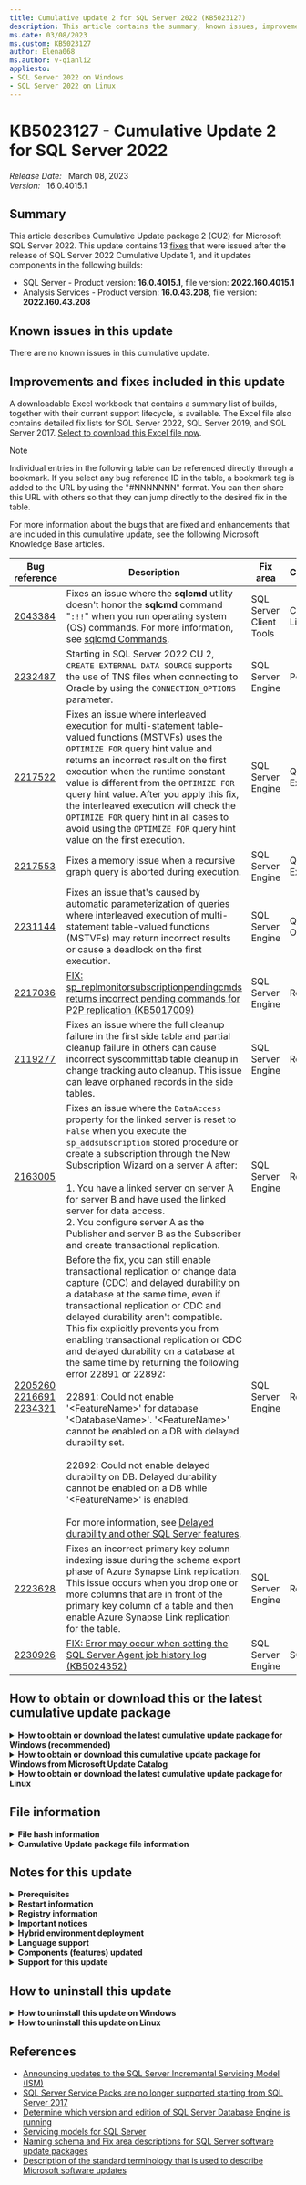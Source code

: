 ```yaml
---
title: Cumulative update 2 for SQL Server 2022 (KB5023127)
description: This article contains the summary, known issues, improvements, fixes and other information for SQL Server 2022 cumulative update 2 (KB5023127).
ms.date: 03/08/2023
ms.custom: KB5023127
author: Elena068
ms.author: v-qianli2
appliesto:
- SQL Server 2022 on Windows
- SQL Server 2022 on Linux
---
```


# KB5023127 - Cumulative Update 2 for SQL Server 2022

_Release Date:_ &nbsp; March 08, 2023  
_Version:_ &nbsp; 16.0.4015.1

## Summary

This article describes Cumulative Update package 2 (CU2) for Microsoft SQL Server 2022. This update contains 13 [fixes](#improvements-and-fixes-included-in-this-update) that were issued after the release of SQL Server 2022 Cumulative Update 1, and it updates components in the following builds:

- SQL Server - Product version: **16.0.4015.1**, file version: **2022.160.4015.1**
- Analysis Services - Product version: **16.0.43.208**, file version: **2022.160.43.208**

## Known issues in this update

There are no known issues in this cumulative update.

## Improvements and fixes included in this update

A downloadable Excel workbook that contains a summary list of builds, together with their current support lifecycle, is available. The Excel file also contains detailed fix lists for SQL Server 2022, SQL Server 2019, and SQL Server 2017. [Select to download this Excel file now](https://aka.ms/sqlserverbuilds).

> [!NOTE]
> Individual entries in the following table can be referenced directly through a bookmark. If you select any bug reference ID in the table, a bookmark tag is added to the URL by using the "#NNNNNNN" format. You can then share this URL with others so that they can jump directly to the desired fix in the table.

For more information about the bugs that are fixed and enhancements that are included in this cumulative update, see the following Microsoft Knowledge Base articles.

| Bug reference | Description | Fix area | Component | Platform |
|---------------|-------------|----------|-----------|----------|
| <a id="2043384">[2043384](#2043384)</a> | Fixes an issue where the **sqlcmd** utility doesn't honor the **sqlcmd** command "`:!!`" when you run operating system (OS) commands. For more information, see [sqlcmd Commands](/sql/tools/sqlcmd/sqlcmd-utility#sqlcmd-commands). | SQL Server Client Tools | Command Line Tools | Windows |
| <a id="2232487">[2232487](#2232487)</a> | Starting in SQL Server 2022 CU 2, `CREATE EXTERNAL DATA SOURCE` supports the use of TNS files when connecting to Oracle by using the `CONNECTION_OPTIONS` parameter. | SQL Server Engine | PolyBase | All |
| <a id="2217522">[2217522](#2217522)</a> | Fixes an issue where interleaved execution for multi-statement table-valued functions (MSTVFs) uses the `OPTIMIZE FOR` query hint value and returns an incorrect result on the first execution when the runtime constant value is different from the `OPTIMIZE FOR` query hint value. After you apply this fix, the interleaved execution will check the `OPTIMIZE FOR` query hint in all cases to avoid using the `OPTIMIZE FOR` query hint value on the first execution. | SQL Server Engine | Query Execution | All |
| <a id="2217553">[2217553](#2217553)</a> | Fixes a memory issue when a recursive graph query is aborted during execution. | SQL Server Engine | Query Execution | All |
| <a id="2231144">[2231144](#2231144)</a> | Fixes an issue that's caused by automatic parameterization of queries where interleaved execution of multi-statement table-valued functions (MSTVFs) may return incorrect results or cause a deadlock on the first execution. | SQL Server Engine | Query Optimizer | All |
| <a id="2217036">[2217036](#2217036)</a> | [FIX: sp_replmonitorsubscriptionpendingcmds returns incorrect pending commands for P2P replication (KB5017009)](https://support.microsoft.com/help/5017009) | SQL Server Engine | Replication | All |
| <a id="2119277">[2119277](#2119277)</a> | Fixes an issue where the full cleanup failure in the first side table and partial cleanup failure in others can cause incorrect syscommittab table cleanup in change tracking auto cleanup. This issue can leave orphaned records in the side tables. | SQL Server Engine | Replication | Windows |
| <a id="2163005">[2163005](#2163005)</a> | Fixes an issue where the `DataAccess` property for the linked server is reset to `False` when you execute the `sp_addsubscription` stored procedure or create a subscription through the New Subscription Wizard on a server A after: </br></br>1. You have a linked server on server A for server B and have used the linked server for data access. </br>2. You configure server A as the Publisher and server B as the Subscriber and create transactional replication. | SQL Server Engine | Replication | All |
| <a id="2205260">[2205260](#2205260)</a> </br><a id="2216691">[2216691](#2216691)</a> </br><a id="2234321">[2234321](#2234321)</a> | Before the fix, you can still enable transactional replication or change data capture (CDC) and delayed durability on a database at the same time, even if transactional replication or CDC and delayed durability aren't compatible. This fix explicitly prevents you from enabling transactional replication or CDC and delayed durability on a database at the same time by returning the following error 22891 or 22892: </br></br>22891: Could not enable '\<FeatureName>' for database '\<DatabaseName>'. '\<FeatureName>' cannot be enabled on a DB with delayed durability set. </br></br>22892: Could not enable delayed durability on DB. Delayed durability cannot be enabled on a DB while '\<FeatureName>' is enabled. </br></br>For more information, see [Delayed durability and other SQL Server features](/sql/relational-databases/logs/control-transaction-durability#bkmk_OtherSQLFeatures). | SQL Server Engine | Replication | All |
| <a id="2223628">[2223628](#2223628)</a> | Fixes an incorrect primary key column indexing issue during the schema export phase of Azure Synapse Link replication. This issue occurs when you drop one or more columns that are in front of the primary key column of a table and then enable Azure Synapse Link replication for the table. | SQL Server Engine | Replication | Windows |
| <a id="2230926">[2230926](#2230926)</a> | [FIX: Error may occur when setting the SQL Server Agent job history log (KB5024352)](error-set-sql-server-agent-job-history-log.md) | SQL Server Engine | SQL Agent | All |

## How to obtain or download this or the latest cumulative update package

<details>
<summary><b>How to obtain or download the latest cumulative update package for Windows (recommended)</b></summary>

The following update is available from the Microsoft Download Center:

:::image type="icon" source="../media/download-icon.png" border="false"::: [Download the latest cumulative update package for SQL Server 2022 now](https://www.microsoft.com/download/details.aspx?familyid=4fa9aa71-05f4-40ef-bc55-606ac00479b1)

> [!NOTE]
>
> - Microsoft Download Center will always present the latest SQL Server 2022 CU release.
> - If the download page does not appear, contact [Microsoft Customer Service and Support](https://support.microsoft.com/contactus/?ws=support) to obtain the cumulative update package.

</details>

<details>
<summary><b>How to obtain or download this cumulative update package for Windows from Microsoft Update Catalog</b></summary>

This cumulative update package is not yet available on [Microsoft Update Catalog](https://www.catalog.update.microsoft.com). This article will be updated after the package is made available on this channel.

</details>

<details>
<summary><b>How to obtain or download the latest cumulative update package for Linux</b></summary>

To update SQL Server 2022 on Linux to the latest CU, you must first have the [Cumulative Update repository configured](/sql/linux/sql-server-linux-setup#repositories). Then, update your SQL Server packages by using the appropriate platform-specific update command.

For installation instructions and direct links to the CU package downloads, see the [SQL Server 2022 Release Notes](/sql/linux/sql-server-linux-release-notes-2022).

</details>

## File information

<details>
<summary><b>File hash information</b></summary>

You can verify the download by computing the hash of the *SQLServer2022-KB5023127-x64.exe* file through the following command:

`certutil -hashfile SQLServer2022-KB5023127-x64.exe SHA256`

|File name|SHA256 hash|
|---------|---------|
|SQLServer2022-KB5023127-x64.exe| 076E99DF447AC3F977F6ABB3D94874F5D75EE8C6EB1AD772FB1C874F5D17CA35 |

</details>

<details>
<summary><b>Cumulative Update package file information</b></summary>

The English version of this package has the file attributes (or later file attributes) that are listed in the following table. The dates and times for these files are listed in Coordinated Universal Time (UTC). When you view the file information, it's converted to local time. To find the difference between UTC and local time, use the **Time Zone** tab in the **Date and Time** item in Control Panel.

SQL Server 2022 Analysis Services

|                      File name                      |   File version  | File size |    Date   |  Time | Platform |
|:---------------------------------------------------:|:---------------:|:---------:|:---------:|:-----:|:--------:|
| Asplatformhost.dll                                  | 2022.160.43.208 | 336808    | 27-Feb-23 | 16:20 | x64      |
| Microsoft.analysisservices.server.core.dll          | 16.0.43.208     | 2903472   | 27-Feb-23 | 16:20 | x86      |
| Microsoft.data.mashup.sqlclient.dll                 | 2.108.3243.0    | 24480     | 27-Feb-23 | 16:20 | x86      |
| Microsoft.data.sqlclient.dll                        | 1.14.21068.1    | 1920960   | 27-Feb-23 | 16:20 | x86      |
| Microsoft.identity.client.dll                       | 4.14.0.0        | 1350048   | 27-Feb-23 | 16:20 | x86      |
| Microsoft.identitymodel.jsonwebtokens.dll           | 5.6.0.61018     | 65952     | 27-Feb-23 | 16:20 | x86      |
| Microsoft.identitymodel.logging.dll                 | 5.6.0.61018     | 26528     | 27-Feb-23 | 16:20 | x86      |
| Microsoft.identitymodel.protocols.dll               | 5.6.0.61018     | 32192     | 27-Feb-23 | 16:20 | x86      |
| Microsoft.identitymodel.protocols.openidconnect.dll | 5.6.0.61018     | 103328    | 27-Feb-23 | 16:20 | x86      |
| Microsoft.identitymodel.tokens.dll                  | 5.6.0.61018     | 162720    | 27-Feb-23 | 16:20 | x86      |
| Msmdctr.dll                                         | 2022.160.43.208 | 38864     | 27-Feb-23 | 16:20 | x64      |
| Msmdlocal.dll                                       | 2022.160.43.208 | 71755216  | 27-Feb-23 | 16:20 | x64      |
| Msmdlocal.dll                                       | 2022.160.43.208 | 53920160  | 27-Feb-23 | 16:20 | x86      |
| Msmdpump.dll                                        | 2022.160.43.208 | 10335152  | 27-Feb-23 | 16:20 | x64      |
| Msmdredir.dll                                       | 2022.160.43.208 | 8132016   | 27-Feb-23 | 16:20 | x86      |
| Msmdsrv.exe                                         | 2022.160.43.208 | 71308720  | 27-Feb-23 | 16:20 | x64      |
| Msmdsrv.rll                                         | 2022.160.43.208 | 954832    | 27-Feb-23 | 16:20 | x64      |
| Msmdsrv.rll                                         | 2022.160.43.208 | 1882576   | 27-Feb-23 | 16:20 | x64      |
| Msmdsrv.rll                                         | 2022.160.43.208 | 1669584   | 27-Feb-23 | 16:20 | x64      |
| Msmdsrv.rll                                         | 2022.160.43.208 | 1878992   | 27-Feb-23 | 16:20 | x64      |
| Msmdsrv.rll                                         | 2022.160.43.208 | 1846224   | 27-Feb-23 | 16:20 | x64      |
| Msmdsrv.rll                                         | 2022.160.43.208 | 1145296   | 27-Feb-23 | 16:20 | x64      |
| Msmdsrv.rll                                         | 2022.160.43.208 | 1138128   | 27-Feb-23 | 16:20 | x64      |
| Msmdsrv.rll                                         | 2022.160.43.208 | 1767376   | 27-Feb-23 | 16:20 | x64      |
| Msmdsrv.rll                                         | 2022.160.43.208 | 1746896   | 27-Feb-23 | 16:20 | x64      |
| Msmdsrv.rll                                         | 2022.160.43.208 | 930768    | 27-Feb-23 | 16:20 | x64      |
| Msmdsrv.rll                                         | 2022.160.43.208 | 1835472   | 27-Feb-23 | 16:20 | x64      |
| Msmdsrvi.rll                                        | 2022.160.43.208 | 953296    | 27-Feb-23 | 16:20 | x64      |
| Msmdsrvi.rll                                        | 2022.160.43.208 | 1880528   | 27-Feb-23 | 16:20 | x64      |
| Msmdsrvi.rll                                        | 2022.160.43.208 | 1666512   | 27-Feb-23 | 16:20 | x64      |
| Msmdsrvi.rll                                        | 2022.160.43.208 | 1874384   | 27-Feb-23 | 16:20 | x64      |
| Msmdsrvi.rll                                        | 2022.160.43.208 | 1842640   | 27-Feb-23 | 16:20 | x64      |
| Msmdsrvi.rll                                        | 2022.160.43.208 | 1143248   | 27-Feb-23 | 16:20 | x64      |
| Msmdsrvi.rll                                        | 2022.160.43.208 | 1136584   | 27-Feb-23 | 16:20 | x64      |
| Msmdsrvi.rll                                        | 2022.160.43.208 | 1763792   | 27-Feb-23 | 16:20 | x64      |
| Msmdsrvi.rll                                        | 2022.160.43.208 | 1743312   | 27-Feb-23 | 16:20 | x64      |
| Msmdsrvi.rll                                        | 2022.160.43.208 | 931280    | 27-Feb-23 | 16:20 | x64      |
| Msmdsrvi.rll                                        | 2022.160.43.208 | 1830864   | 27-Feb-23 | 16:20 | x64      |
| Msmgdsrv.dll                                        | 2022.160.43.208 | 10083760  | 27-Feb-23 | 16:20 | x64      |
| Msmgdsrv.dll                                        | 2022.160.43.208 | 8265648   | 27-Feb-23 | 16:20 | x86      |
| Msolap.dll                                          | 2022.160.43.208 | 10970016  | 27-Feb-23 | 16:20 | x64      |
| Msolap.dll                                          | 2022.160.43.208 | 8744864   | 27-Feb-23 | 16:20 | x86      |
| Msolui.dll                                          | 2022.160.43.208 | 289696    | 27-Feb-23 | 16:20 | x86      |
| Msolui.dll                                          | 2022.160.43.208 | 308144    | 27-Feb-23 | 16:20 | x64      |
| Newtonsoft.json.dll                                 | 13.0.1.25517    | 704448    | 27-Feb-23 | 16:20 | x86      |
| Sni.dll                                             | 1.1.1.0         | 555424    | 27-Feb-23 | 16:20 | x64      |
| Sql_as_keyfile.dll                                  | 2022.160.4015.1 | 137168    | 27-Feb-23 | 16:19 | x64      |
| Sqlceip.exe                                         | 16.0.4015.1     | 300960    | 27-Feb-23 | 16:20 | x86      |
| Sqldumper.exe                                       | 2022.160.4015.1 | 227280    | 27-Feb-23 | 16:20 | x86      |
| Sqldumper.exe                                       | 2022.160.4015.1 | 260000    | 27-Feb-23 | 16:20 | x64      |
| System.identitymodel.tokens.jwt.dll                 | 5.6.0.61018     | 83872     | 27-Feb-23 | 16:20 | x86      |
| Tmapi.dll                                           | 2022.160.43.208 | 5884336   | 27-Feb-23 | 16:20 | x64      |
| Tmcachemgr.dll                                      | 2022.160.43.208 | 5575120   | 27-Feb-23 | 16:20 | x64      |
| Tmpersistence.dll                                   | 2022.160.43.208 | 1481136   | 27-Feb-23 | 16:20 | x64      |
| Tmtransactions.dll                                  | 2022.160.43.208 | 7197648   | 27-Feb-23 | 16:20 | x64      |
| Xmsrv.dll                                           | 2022.160.43.208 | 26594224  | 27-Feb-23 | 16:20 | x64      |
| Xmsrv.dll                                           | 2022.160.43.208 | 35895712  | 27-Feb-23 | 16:20 | x86      |

SQL Server 2022 Database Services Common Core

|                   File   name              |   File version  | File size |    Date   |  Time | Platform |
|:------------------------------------------:|:---------------:|:---------:|:---------:|:-----:|:--------:|
| Instapi150.dll                             | 2022.160.4015.1 | 104352    | 27-Feb-23 | 16:20 | x64      |
| Instapi150.dll                             | 2022.160.4015.1 | 79776     | 27-Feb-23 | 16:20 | x86      |
| Microsoft.analysisservices.adomdclient.dll | 16.0.43.208     | 2633680   | 27-Feb-23 | 16:19 | x86      |
| Microsoft.analysisservices.adomdclient.dll | 16.0.43.208     | 2633672   | 27-Feb-23 | 16:20 | x86      |
| Microsoft.analysisservices.core.dll        | 16.0.43.208     | 2933152   | 27-Feb-23 | 16:20 | x86      |
| Microsoft.analysisservices.xmla.dll        | 16.0.43.208     | 2323360   | 27-Feb-23 | 16:20 | x86      |
| Microsoft.analysisservices.xmla.dll        | 16.0.43.208     | 2323408   | 27-Feb-23 | 16:20 | x86      |
| Microsoft.sqlserver.rmo.dll                | 16.0.4015.1     | 554960    | 27-Feb-23 | 16:20 | x86      |
| Msasxpress.dll                             | 2022.160.43.208 | 27600     | 27-Feb-23 | 16:20 | x86      |
| Msasxpress.dll                             | 2022.160.43.208 | 32672     | 27-Feb-23 | 16:20 | x64      |
| Sql_common_core_keyfile.dll                | 2022.160.4015.1 | 137168    | 27-Feb-23 | 16:19 | x64      |
| Sqldumper.exe                              | 2022.160.4015.1 | 227280    | 27-Feb-23 | 16:20 | x86      |
| Sqldumper.exe                              | 2022.160.4015.1 | 260000    | 27-Feb-23 | 16:20 | x64      |

SQL Server 2022 Data Quality

|          File   name      | File version | File size |    Date   |  Time | Platform |
|:-------------------------:|:------------:|:---------:|:---------:|:-----:|:--------:|
| Microsoft.ssdqs.core.dll  | 16.0.4015.1  | 599968    | 27-Feb-23 | 16:20 | x86      |
| Microsoft.ssdqs.core.dll  | 16.0.4015.1  | 600016    | 27-Feb-23 | 16:20 | x86      |
| Microsoft.ssdqs.dll       | 16.0.4015.1  | 173984    | 27-Feb-23 | 16:20 | x86      |
| Microsoft.ssdqs.infra.dll | 16.0.4015.1  | 1857440   | 27-Feb-23 | 16:20 | x86      |
| Microsoft.ssdqs.proxy.dll | 16.0.4015.1  | 370632    | 27-Feb-23 | 16:20 | x86      |
| Microsoft.ssdqs.proxy.dll | 16.0.4015.1  | 370640    | 27-Feb-23 | 16:20 | x86      |

SQL Server 2022 Database Services Core Instance

|                    File   name               |   File version  | File size |    Date   |  Time | Platform |
|:--------------------------------------------:|:---------------:|:---------:|:---------:|:-----:|:--------:|
| Aetm-enclave-simulator.dll                   | 2022.160.4015.1 | 4719056   | 27-Feb-23 | 17:52 | x64      |
| Aetm-enclave.dll                             | 2022.160.4015.1 | 4673464   | 27-Feb-23 | 17:52 | x64      |
| Aetm-sgx-enclave-simulator.dll               | 2022.160.4015.1 | 4909136   | 27-Feb-23 | 17:52 | x64      |
| Aetm-sgx-enclave.dll                         | 2022.160.4015.1 | 4874464   | 27-Feb-23 | 17:52 | x64      |
| Hadrres.dll                                  | 2022.160.4015.1 | 227280    | 27-Feb-23 | 17:52 | x64      |
| Hkcompile.dll                                | 2022.160.4015.1 | 1411024   | 27-Feb-23 | 17:52 | x64      |
| Hkengine.dll                                 | 2022.160.4015.1 | 5760928   | 27-Feb-23 | 17:52 | x64      |
| Hkruntime.dll                                | 2022.160.4015.1 | 190416    | 27-Feb-23 | 17:52 | x64      |
| Hktempdb.dll                                 | 2022.160.4015.1 | 71632     | 27-Feb-23 | 17:52 | x64      |
| Microsoft.analysisservices.applocal.xmla.dll | 16.0.43.208     | 2322336   | 27-Feb-23 | 17:52 | x86      |
| Microsoft.sqlserver.xevent.linq.dll          | 2022.160.4015.1 | 333776    | 27-Feb-23 | 17:52 | x64      |
| Microsoft.sqlserver.xevent.targets.dll       | 2022.160.4015.1 | 96160     | 27-Feb-23 | 17:52 | x64      |
| Odsole70.rll                                 | 16.0.4015.1     | 30624     | 27-Feb-23 | 17:52 | x64      |
| Odsole70.rll                                 | 16.0.4015.1     | 38816     | 27-Feb-23 | 17:52 | x64      |
| Odsole70.rll                                 | 16.0.4015.1     | 34768     | 27-Feb-23 | 17:52 | x64      |
| Odsole70.rll                                 | 16.0.4015.1     | 38816     | 27-Feb-23 | 17:52 | x64      |
| Odsole70.rll                                 | 16.0.4015.1     | 38816     | 27-Feb-23 | 17:52 | x64      |
| Odsole70.rll                                 | 16.0.4015.1     | 30624     | 27-Feb-23 | 17:52 | x64      |
| Odsole70.rll                                 | 16.0.4015.1     | 30672     | 27-Feb-23 | 17:52 | x64      |
| Odsole70.rll                                 | 16.0.4015.1     | 34720     | 27-Feb-23 | 17:52 | x64      |
| Odsole70.rll                                 | 16.0.4015.1     | 38816     | 27-Feb-23 | 17:52 | x64      |
| Odsole70.rll                                 | 16.0.4015.1     | 30624     | 27-Feb-23 | 17:52 | x64      |
| Odsole70.rll                                 | 16.0.4015.1     | 38816     | 27-Feb-23 | 17:52 | x64      |
| Qds.dll                                      | 2022.160.4015.1 | 1779616   | 27-Feb-23 | 17:52 | x64      |
| Rsfxft.dll                                   | 2022.160.4015.1 | 55200     | 27-Feb-23 | 17:52 | x64      |
| Secforwarder.dll                             | 2022.160.4015.1 | 83872     | 27-Feb-23 | 17:52 | x64      |
| Sql_engine_core_inst_keyfile.dll             | 2022.160.4015.1 | 137168    | 27-Feb-23 | 17:52 | x64      |
| Sqlaccess.dll                                | 2022.160.4015.1 | 444320    | 27-Feb-23 | 17:52 | x64      |
| Sqlagent.exe                                 | 2022.160.4015.1 | 726992    | 27-Feb-23 | 17:52 | x64      |
| Sqlceip.exe                                  | 16.0.4015.1     | 300960    | 27-Feb-23 | 17:52 | x86      |
| Sqlctr160.dll                                | 2022.160.4015.1 | 128928    | 27-Feb-23 | 17:52 | x86      |
| Sqlctr160.dll                                | 2022.160.4015.1 | 157648    | 27-Feb-23 | 17:52 | x64      |
| Sqldk.dll                                    | 2022.160.4015.1 | 4028368   | 27-Feb-23 | 17:52 | x64      |
| Sqlevn70.rll                                 | 2022.160.4015.1 | 1746848   | 27-Feb-23 | 17:52 | x64      |
| Sqlevn70.rll                                 | 2022.160.4015.1 | 3839904   | 27-Feb-23 | 17:52 | x64      |
| Sqlevn70.rll                                 | 2022.160.4015.1 | 4056992   | 27-Feb-23 | 17:52 | x64      |
| Sqlevn70.rll                                 | 2022.160.4015.1 | 4564896   | 27-Feb-23 | 17:52 | x64      |
| Sqlevn70.rll                                 | 2022.160.4015.1 | 4695968   | 27-Feb-23 | 17:52 | x64      |
| Sqlevn70.rll                                 | 2022.160.4015.1 | 3741600   | 27-Feb-23 | 17:52 | x64      |
| Sqlevn70.rll                                 | 2022.160.4015.1 | 3930016   | 27-Feb-23 | 17:52 | x64      |
| Sqlevn70.rll                                 | 2022.160.4015.1 | 4564896   | 27-Feb-23 | 17:52 | x64      |
| Sqlevn70.rll                                 | 2022.160.4015.1 | 4396960   | 27-Feb-23 | 17:52 | x64      |
| Sqlevn70.rll                                 | 2022.160.4015.1 | 4466592   | 27-Feb-23 | 17:52 | x64      |
| Sqlevn70.rll                                 | 2022.160.4015.1 | 2439072   | 27-Feb-23 | 17:52 | x64      |
| Sqlevn70.rll                                 | 2022.160.4015.1 | 2381728   | 27-Feb-23 | 17:52 | x64      |
| Sqlevn70.rll                                 | 2022.160.4015.1 | 4253600   | 27-Feb-23 | 17:52 | x64      |
| Sqlevn70.rll                                 | 2022.160.4015.1 | 3889056   | 27-Feb-23 | 17:52 | x64      |
| Sqlevn70.rll                                 | 2022.160.4015.1 | 4405152   | 27-Feb-23 | 17:52 | x64      |
| Sqlevn70.rll                                 | 2022.160.4015.1 | 4196256   | 27-Feb-23 | 17:52 | x64      |
| Sqlevn70.rll                                 | 2022.160.4015.1 | 4179872   | 27-Feb-23 | 17:52 | x64      |
| Sqlevn70.rll                                 | 2022.160.4015.1 | 3966880   | 27-Feb-23 | 17:52 | x64      |
| Sqlevn70.rll                                 | 2022.160.4015.1 | 3844000   | 27-Feb-23 | 17:52 | x64      |
| Sqlevn70.rll                                 | 2022.160.4015.1 | 1685408   | 27-Feb-23 | 17:52 | x64      |
| Sqlevn70.rll                                 | 2022.160.4015.1 | 4290464   | 27-Feb-23 | 17:52 | x64      |
| Sqlevn70.rll                                 | 2022.160.4015.1 | 4429728   | 27-Feb-23 | 17:52 | x64      |
| Sqllang.dll                                  | 2022.160.4015.1 | 48568224  | 27-Feb-23 | 17:52 | x64      |
| Sqlmin.dll                                   | 2022.160.4015.1 | 51316640  | 27-Feb-23 | 17:52 | x64      |
| Sqlos.dll                                    | 2022.160.4015.1 | 51152     | 27-Feb-23 | 17:52 | x64      |
| Sqlrepss.dll                                 | 2022.160.4015.1 | 137120    | 27-Feb-23 | 17:52 | x64      |
| Sqlscriptdowngrade.dll                       | 2022.160.4015.1 | 51104     | 27-Feb-23 | 17:52 | x64      |
| Sqlscriptupgrade.dll                         | 2022.160.4015.1 | 5830608   | 27-Feb-23 | 17:52 | x64      |
| Sqlservr.exe                                 | 2022.160.4015.1 | 722848    | 27-Feb-23 | 17:52 | x64      |
| Sqltses.dll                                  | 2022.160.4015.1 | 9390024   | 27-Feb-23 | 17:52 | x64      |
| Sqsrvres.dll                                 | 2022.160.4015.1 | 305104    | 27-Feb-23 | 17:52 | x64      |
| Svl.dll                                      | 2022.160.4015.1 | 247712    | 27-Feb-23 | 17:52 | x64      |
| Xe.dll                                       | 2022.160.4015.1 | 718800    | 27-Feb-23 | 17:52 | x64      |
| Xpstar.dll                                   | 2022.160.4015.1 | 534432    | 27-Feb-23 | 17:52 | x64      |

SQL Server 2022 Database Services Core Shared

|                        File   name                   |   File version  | File size |    Date   |  Time | Platform |
|:----------------------------------------------------:|:---------------:|:---------:|:---------:|:-----:|:--------:|
| Distrib.exe                                          | 2022.160.4015.1 | 268240    | 27-Feb-23 | 16:21 | x64      |
| Logread.exe                                          | 2022.160.4015.1 | 788384    | 27-Feb-23 | 16:21 | x64      |
| Microsoft.analysisservices.applocal.core.dll         | 16.0.43.208     | 2933680   | 27-Feb-23 | 16:21 | x86      |
| Microsoft.data.sqlclient.dll                         | 3.10.22089.1    | 2032120   | 27-Feb-23 | 16:20 | x86      |
| Microsoft.datatransformationservices.scalehelper.dll | 16.0.4015.1     | 30624     | 27-Feb-23 | 16:20 | x86      |
| Microsoft.identity.client.dll                        | 4.36.1.0        | 1503672   | 27-Feb-23 | 16:20 | x86      |
| Microsoft.identitymodel.jsonwebtokens.dll            | 5.5.0.60624     | 66096     | 27-Feb-23 | 16:20 | x86      |
| Microsoft.identitymodel.logging.dll                  | 5.5.0.60624     | 32296     | 27-Feb-23 | 16:20 | x86      |
| Microsoft.identitymodel.protocols.dll                | 5.5.0.60624     | 37416     | 27-Feb-23 | 16:20 | x86      |
| Microsoft.identitymodel.protocols.openidconnect.dll  | 5.5.0.60624     | 109096    | 27-Feb-23 | 16:20 | x86      |
| Microsoft.identitymodel.tokens.dll                   | 5.5.0.60624     | 167672    | 27-Feb-23 | 16:21 | x86      |
| Microsoft.sqlserver.replication.dll                  | 2022.160.4015.1 | 1714128   | 27-Feb-23 | 16:21 | x64      |
| Microsoft.sqlserver.rmo.dll                          | 16.0.4015.1     | 554960    | 27-Feb-23 | 16:21 | x86      |
| Msgprox.dll                                          | 2022.160.4015.1 | 313248    | 27-Feb-23 | 16:21 | x64      |
| Msoledbsql.dll                                       | 2018.186.4.0    | 2734072   | 27-Feb-23 | 16:20 | x64      |
| Msoledbsql.dll                                       | 2018.186.4.0    | 153584    | 27-Feb-23 | 16:20 | x64      |
| Newtonsoft.json.dll                                  | 13.0.1.25517    | 704408    | 27-Feb-23 | 16:21 | x86      |
| Qrdrsvc.exe                                          | 2022.160.4015.1 | 530336    | 27-Feb-23 | 16:21 | x64      |
| Rdistcom.dll                                         | 2022.160.4015.1 | 939984    | 27-Feb-23 | 16:21 | x64      |
| Repldp.dll                                           | 2022.160.4015.1 | 337864    | 27-Feb-23 | 16:21 | x64      |
| Replisapi.dll                                        | 2022.160.4015.1 | 419792    | 27-Feb-23 | 16:21 | x64      |
| Replmerg.exe                                         | 2022.160.4015.1 | 604112    | 27-Feb-23 | 16:21 | x64      |
| Replprov.dll                                         | 2022.160.4015.1 | 890784    | 27-Feb-23 | 16:21 | x64      |
| Replrec.dll                                          | 2022.160.4015.1 | 1058720   | 27-Feb-23 | 16:21 | x64      |
| Replsub.dll                                          | 2022.160.4015.1 | 501712    | 27-Feb-23 | 16:21 | x64      |
| Spresolv.dll                                         | 2022.160.4015.1 | 301008    | 27-Feb-23 | 16:21 | x64      |
| Sql_engine_core_shared_keyfile.dll                   | 2022.160.4015.1 | 137168    | 27-Feb-23 | 16:20 | x64      |
| Sqlcmd.exe                                           | 2022.160.4015.1 | 276432    | 27-Feb-23 | 16:21 | x64      |
| Sqldistx.dll                                         | 2022.160.4015.1 | 268240    | 27-Feb-23 | 16:21 | x64      |
| Sqlmergx.dll                                         | 2022.160.4015.1 | 423888    | 27-Feb-23 | 16:21 | x64      |
| Xe.dll                                               | 2022.160.4015.1 | 718800    | 27-Feb-23 | 16:21 | x64      |

SQL Server 2022 sql_extensibility

|            File   name        |   File version  | File size |    Date   |  Time | Platform |
|:-----------------------------:|:---------------:|:---------:|:---------:|:-----:|:--------:|
| Commonlauncher.dll            | 2022.160.4015.1 | 100304    | 27-Feb-23 | 16:20 | x64      |
| Exthost.exe                   | 2022.160.4015.1 | 247712    | 27-Feb-23 | 16:20 | x64      |
| Launchpad.exe                 | 2022.160.4015.1 | 1361872   | 27-Feb-23 | 16:20 | x64      |
| Sql_extensibility_keyfile.dll | 2022.160.4015.1 | 137168    | 27-Feb-23 | 16:20 | x64      |
| Sqlsatellite.dll              | 2022.160.4015.1 | 1165216   | 27-Feb-23 | 16:20 | x64      |

SQL Server 2022 Full-Text Engine

|          File   name     |   File version  | File size |    Date   |  Time | Platform |
|:------------------------:|:---------------:|:---------:|:---------:|:-----:|:--------:|
| Fd.dll                   | 2022.160.4015.1 | 710608    | 27-Feb-23 | 16:20 | x64      |
| Fdhost.exe               | 2022.160.4015.1 | 153504    | 27-Feb-23 | 16:20 | x64      |
| Fdlauncher.exe           | 2022.160.4015.1 | 100304    | 27-Feb-23 | 16:20 | x64      |
| Sql_fulltext_keyfile.dll | 2022.160.4015.1 | 137168    | 27-Feb-23 | 16:19 | x64      |

SQL Server 2022 Integration Services

|                            File   name                        |   File version  | File size |    Date   |  Time | Platform |
|:-------------------------------------------------------------:|:---------------:|:---------:|:---------:|:-----:|:--------:|
| Attunity.sqlserver.cdccontroltask.dll                         | 7.0.0.133       | 79176     | 27-Feb-23 | 16:23 | x86      |
| Attunity.sqlserver.cdccontroltask.dll                         | 7.0.0.133       | 79176     | 27-Feb-23 | 16:23 | x86      |
| Attunity.sqlserver.cdcsplit.dll                               | 7.0.0.133       | 40312     | 27-Feb-23 | 16:23 | x86      |
| Attunity.sqlserver.cdcsplit.dll                               | 7.0.0.133       | 40312     | 27-Feb-23 | 16:23 | x86      |
| Attunity.sqlserver.cdcsrc.dll                                 | 7.0.0.133       | 80728     | 27-Feb-23 | 16:23 | x86      |
| Attunity.sqlserver.cdcsrc.dll                                 | 7.0.0.133       | 80728     | 27-Feb-23 | 16:23 | x86      |
| Isdbupgradewizard.exe                                         | 16.0.4015.1     | 120776    | 27-Feb-23 | 16:22 | x86      |
| Isdbupgradewizard.exe                                         | 16.0.4015.1     | 120736    | 27-Feb-23 | 16:22 | x86      |
| Microsoft.analysisservices.applocal.core.dll                  | 16.0.43.208     | 2933664   | 27-Feb-23 | 16:22 | x86      |
| Microsoft.analysisservices.applocal.core.dll                  | 16.0.43.208     | 2933680   | 27-Feb-23 | 16:22 | x86      |
| Microsoft.sqlserver.integrationservices.isserverdbupgrade.dll | 16.0.4015.1     | 509856    | 27-Feb-23 | 16:22 | x86      |
| Msdtssrvr.exe                                                 | 16.0.4015.1     | 219040    | 27-Feb-23 | 16:22 | x64      |
| Msmdpp.dll                                                    | 2022.160.43.208 | 10165664  | 27-Feb-23 | 16:22 | x64      |
| Newtonsoft.json.dll                                           | 13.0.1.25517    | 704408    | 27-Feb-23 | 16:22 | x86      |
| Newtonsoft.json.dll                                           | 13.0.1.25517    | 704408    | 27-Feb-23 | 16:22 | x86      |
| Newtonsoft.json.dll                                           | 13.0.1.25517    | 704408    | 27-Feb-23 | 16:23 | x86      |
| Sql_is_keyfile.dll                                            | 2022.160.4015.1 | 137168    | 27-Feb-23 | 16:22 | x64      |
| Sqlceip.exe                                                   | 16.0.4015.1     | 300960    | 27-Feb-23 | 16:22 | x86      |
| Xe.dll                                                        | 2022.160.4015.1 | 718800    | 27-Feb-23 | 16:22 | x64      |
| Xe.dll                                                        | 2022.160.4015.1 | 640976    | 27-Feb-23 | 16:23 | x86      |

SQL Server 2022 sql_polybase_core_inst

|                                File   name                           |   File version  | File size |    Date   |  Time | Platform |
|:--------------------------------------------------------------------:|:---------------:|:---------:|:---------:|:-----:|:--------:|
| Dms.dll                                                              | 16.0.1020.0     | 559576    | 27-Feb-23 | 17:34 | x86      |
| Dmsnative.dll                                                        | 2022.160.1020.0 | 152536    | 27-Feb-23 | 17:34 | x64      |
| Dwengineservice.dll                                                  | 16.0.1020.0     | 44976     | 27-Feb-23 | 17:34 | x86      |
| Instapi150.dll                                                       | 2022.160.4015.1 | 104352    | 27-Feb-23 | 17:34 | x64      |
| Microsoft.sqlserver.datawarehouse.backup.backupmetadata.dll          | 16.0.1020.0     | 67544     | 27-Feb-23 | 17:34 | x86      |
| Microsoft.sqlserver.datawarehouse.catalog.dll                        | 16.0.1020.0     | 293336    | 27-Feb-23 | 17:34 | x86      |
| Microsoft.sqlserver.datawarehouse.common.dll                         | 16.0.1020.0     | 1956824   | 27-Feb-23 | 17:34 | x86      |
| Microsoft.sqlserver.datawarehouse.configuration.dll                  | 16.0.1020.0     | 169400    | 27-Feb-23 | 17:34 | x86      |
| Microsoft.sqlserver.datawarehouse.datamovement.common.dll            | 16.0.1020.0     | 646616    | 27-Feb-23 | 17:34 | x86      |
| Microsoft.sqlserver.datawarehouse.datamovement.manager.dll           | 16.0.1020.0     | 246232    | 27-Feb-23 | 17:34 | x86      |
| Microsoft.sqlserver.datawarehouse.datamovement.messagetypes.dll      | 16.0.1020.0     | 139184    | 27-Feb-23 | 17:34 | x86      |
| Microsoft.sqlserver.datawarehouse.datamovement.messagingprotocol.dll | 16.0.1020.0     | 79792     | 27-Feb-23 | 17:34 | x86      |
| Microsoft.sqlserver.datawarehouse.diagnostics.dll                    | 16.0.1020.0     | 51120     | 27-Feb-23 | 17:34 | x86      |
| Microsoft.sqlserver.datawarehouse.distributor.dll                    | 16.0.1020.0     | 88536     | 27-Feb-23 | 17:34 | x86      |
| Microsoft.sqlserver.datawarehouse.engine.dll                         | 16.0.1020.0     | 1129432   | 27-Feb-23 | 17:34 | x86      |
| Microsoft.sqlserver.datawarehouse.engine.statsstream.dll             | 16.0.1020.0     | 80816     | 27-Feb-23 | 17:34 | x86      |
| Microsoft.sqlserver.datawarehouse.eventing.dll                       | 16.0.1020.0     | 70576     | 27-Feb-23 | 17:34 | x86      |
| Microsoft.sqlserver.datawarehouse.fabric.appliance.dll               | 16.0.1020.0     | 35288     | 27-Feb-23 | 17:34 | x86      |
| Microsoft.sqlserver.datawarehouse.fabric.interface.dll               | 16.0.1020.0     | 30648     | 27-Feb-23 | 17:34 | x86      |
| Microsoft.sqlserver.datawarehouse.fabric.polybase.dll                | 16.0.1020.0     | 46504     | 27-Feb-23 | 17:34 | x86      |
| Microsoft.sqlserver.datawarehouse.fabric.xdbinterface.dll            | 16.0.1020.0     | 21424     | 27-Feb-23 | 17:34 | x86      |
| Microsoft.sqlserver.datawarehouse.failover.dll                       | 16.0.1020.0     | 26584     | 27-Feb-23 | 17:34 | x86      |
| Microsoft.sqlserver.datawarehouse.hadoop.hadoopbridge.dll            | 16.0.1020.0     | 131544    | 27-Feb-23 | 17:34 | x86      |
| Microsoft.sqlserver.datawarehouse.loadercommon.dll                   | 16.0.1020.0     | 86488     | 27-Feb-23 | 17:34 | x86      |
| Microsoft.sqlserver.datawarehouse.loadmanager.dll                    | 16.0.1020.0     | 100784    | 27-Feb-23 | 17:34 | x86      |
| Microsoft.sqlserver.datawarehouse.localization.dll                   | 16.0.1020.0     | 292792    | 27-Feb-23 | 17:34 | x86      |
| Microsoft.sqlserver.datawarehouse.localization.resources.dll         | 16.0.1020.0     | 120280    | 27-Feb-23 | 17:34 | x86      |
| Microsoft.sqlserver.datawarehouse.localization.resources.dll         | 16.0.1020.0     | 138160    | 27-Feb-23 | 17:34 | x86      |
| Microsoft.sqlserver.datawarehouse.localization.resources.dll         | 16.0.1020.0     | 141240    | 27-Feb-23 | 17:34 | x86      |
| Microsoft.sqlserver.datawarehouse.localization.resources.dll         | 16.0.1020.0     | 137648    | 27-Feb-23 | 17:34 | x86      |
| Microsoft.sqlserver.datawarehouse.localization.resources.dll         | 16.0.1020.0     | 150456    | 27-Feb-23 | 17:34 | x86      |
| Microsoft.sqlserver.datawarehouse.localization.resources.dll         | 16.0.1020.0     | 139696    | 27-Feb-23 | 17:34 | x86      |
| Microsoft.sqlserver.datawarehouse.localization.resources.dll         | 16.0.1020.0     | 134616    | 27-Feb-23 | 17:34 | x86      |
| Microsoft.sqlserver.datawarehouse.localization.resources.dll         | 16.0.1020.0     | 176568    | 27-Feb-23 | 17:34 | x86      |
| Microsoft.sqlserver.datawarehouse.localization.resources.dll         | 16.0.1020.0     | 117168    | 27-Feb-23 | 17:34 | x86      |
| Microsoft.sqlserver.datawarehouse.localization.resources.dll         | 16.0.1020.0     | 136632    | 27-Feb-23 | 17:34 | x86      |
| Microsoft.sqlserver.datawarehouse.nodes.dll                          | 16.0.1020.0     | 72664     | 27-Feb-23 | 17:34 | x86      |
| Microsoft.sqlserver.datawarehouse.nulltransaction.dll                | 16.0.1020.0     | 21944     | 27-Feb-23 | 17:34 | x86      |
| Microsoft.sqlserver.datawarehouse.parallelizer.dll                   | 16.0.1020.0     | 37296     | 27-Feb-23 | 17:34 | x86      |
| Microsoft.sqlserver.datawarehouse.resourcemanagement.dll             | 16.0.1020.0     | 128952    | 27-Feb-23 | 17:34 | x86      |
| Microsoft.sqlserver.datawarehouse.sql.dll                            | 16.0.1020.0     | 3064752   | 27-Feb-23 | 17:34 | x86      |
| Microsoft.sqlserver.datawarehouse.sql.parser.dll                     | 16.0.1020.0     | 3955672   | 27-Feb-23 | 17:34 | x86      |
| Microsoft.sqlserver.datawarehouse.sql.parser.resources.dll           | 16.0.1020.0     | 118192    | 27-Feb-23 | 17:34 | x86      |
| Microsoft.sqlserver.datawarehouse.sql.parser.resources.dll           | 16.0.1020.0     | 133040    | 27-Feb-23 | 17:34 | x86      |
| Microsoft.sqlserver.datawarehouse.sql.parser.resources.dll           | 16.0.1020.0     | 137648    | 27-Feb-23 | 17:34 | x86      |
| Microsoft.sqlserver.datawarehouse.sql.parser.resources.dll           | 16.0.1020.0     | 133552    | 27-Feb-23 | 17:34 | x86      |
| Microsoft.sqlserver.datawarehouse.sql.parser.resources.dll           | 16.0.1020.0     | 148440    | 27-Feb-23 | 17:34 | x86      |
| Microsoft.sqlserver.datawarehouse.sql.parser.resources.dll           | 16.0.1020.0     | 134064    | 27-Feb-23 | 17:34 | x86      |
| Microsoft.sqlserver.datawarehouse.sql.parser.resources.dll           | 16.0.1020.0     | 130480    | 27-Feb-23 | 17:34 | x86      |
| Microsoft.sqlserver.datawarehouse.sql.parser.resources.dll           | 16.0.1020.0     | 170928    | 27-Feb-23 | 17:34 | x86      |
| Microsoft.sqlserver.datawarehouse.sql.parser.resources.dll           | 16.0.1020.0     | 115120    | 27-Feb-23 | 17:34 | x86      |
| Microsoft.sqlserver.datawarehouse.sql.parser.resources.dll           | 16.0.1020.0     | 132056    | 27-Feb-23 | 17:34 | x86      |
| Microsoft.sqlserver.datawarehouse.sqldistributor.dll                 | 16.0.1020.0     | 67504     | 27-Feb-23 | 17:34 | x86      |
| Microsoft.sqlserver.datawarehouse.transactsql.scriptdom.dll          | 16.0.1020.0     | 2682808   | 27-Feb-23 | 17:34 | x86      |
| Microsoft.sqlserver.datawarehouse.utilities.dll                      | 16.0.1020.0     | 2436568   | 27-Feb-23 | 17:34 | x86      |
| Mpdwinterop.dll                                                      | 2022.160.4015.1 | 296864    | 27-Feb-23 | 17:34 | x64      |
| Mpdwsvc.exe                                                          | 2022.160.4015.1 | 7817120   | 27-Feb-23 | 17:34 | x64      |
| Secforwarder.dll                                                     | 2022.160.4015.1 | 83872     | 27-Feb-23 | 17:34 | x64      |
| Sharedmemory.dll                                                     | 2022.160.1020.0 | 61360     | 27-Feb-23 | 17:34 | x64      |
| Sqldk.dll                                                            | 2022.160.4015.1 | 4028368   | 27-Feb-23 | 17:34 | x64      |
| Sqldumper.exe                                                        | 2022.160.4015.1 | 260000    | 27-Feb-23 | 17:34 | x64      |
| Sqlevn70.rll                                                         | 2022.160.4015.1 | 1746848   | 27-Feb-23 | 17:34 | x64      |
| Sqlevn70.rll                                                         | 2022.160.4015.1 | 4564896   | 27-Feb-23 | 17:34 | x64      |
| Sqlevn70.rll                                                         | 2022.160.4015.1 | 3741600   | 27-Feb-23 | 17:34 | x64      |
| Sqlevn70.rll                                                         | 2022.160.4015.1 | 4564896   | 27-Feb-23 | 17:34 | x64      |
| Sqlevn70.rll                                                         | 2022.160.4015.1 | 4466592   | 27-Feb-23 | 17:34 | x64      |
| Sqlevn70.rll                                                         | 2022.160.4015.1 | 2439072   | 27-Feb-23 | 17:34 | x64      |
| Sqlevn70.rll                                                         | 2022.160.4015.1 | 2381728   | 27-Feb-23 | 17:34 | x64      |
| Sqlevn70.rll                                                         | 2022.160.4015.1 | 4196256   | 27-Feb-23 | 17:34 | x64      |
| Sqlevn70.rll                                                         | 2022.160.4015.1 | 4179872   | 27-Feb-23 | 17:34 | x64      |
| Sqlevn70.rll                                                         | 2022.160.4015.1 | 1685408   | 27-Feb-23 | 17:34 | x64      |
| Sqlevn70.rll                                                         | 2022.160.4015.1 | 4429728   | 27-Feb-23 | 17:34 | x64      |
| Sqlncli17e.dll                                                       | 2017.1710.3.1   | 1898432   | 27-Feb-23 | 17:34 | x64      |
| Sqlos.dll                                                            | 2022.160.4015.1 | 51152     | 27-Feb-23 | 17:34 | x64      |
| Sqlsortpdw.dll                                                       | 2022.160.1020.0 | 4841392   | 27-Feb-23 | 17:34 | x64      |
| Sqltses.dll                                                          | 2022.160.4015.1 | 9390024   | 27-Feb-23 | 17:34 | x64      |

</details>

## Notes for this update

<details>
<summary><b>Prerequisites</b></summary>

To apply this cumulative update package, you must be running SQL Server 2022.

</details>

<details>
<summary><b>Restart information</b></summary>

You might have to restart the computer after you apply this cumulative update package.

</details>

<details>
<summary><b>Registry information</b></summary>

To use one of the hotfixes in this package, you don't have to make any changes to the registry.

</details>

<details>
<summary><b>Important notices</b></summary>

This article also provides the following important information:

### Analysis Services CU build version

Beginning in Microsoft SQL Server 2017, the Analysis Services build version number and SQL Server Database Engine build version number don't match. For more information, see [Verify Analysis Services cumulative update build version](/sql/analysis-services/instances/analysis-services-component-version).

### Cumulative updates (CU)

- Each new CU contains all the fixes that were included with the previous CU for the installed version of SQL Server.
- SQL Server CUs are certified to the same levels as service packs, and should be installed at the same level of confidence.
- We recommend ongoing, proactive installation of CUs as they become available according to these guidelines:
  - Historical data shows that a significant number of support cases involve an issue that has already been addressed in a released CU.
  - CUs may contain added value over and above hotfixes. This includes supportability, manageability, and reliability updates.
- We recommend that you test SQL Server CUs before you deploy them to production environments.

</details>

<details>
<summary><b>Hybrid environment deployment</b></summary>

When you deploy an update to a hybrid environment (such as Always On, replication, cluster, and mirroring), we recommend that you refer to the following articles before you deploy the update:

- [Upgrade a failover cluster instance](/sql/sql-server/failover-clusters/windows/upgrade-a-sql-server-failover-cluster-instance)

    > [!NOTE]
    > If you don't want to use the rolling update process, follow these steps to apply an update:
    >
    > - Install the update on the passive node.
    > - Install the update on the active node (requires a service restart).

- [Upgrade and update of availability group servers that use minimal downtime and data loss](https://msdn.microsoft.com/library/dn178483.aspx)

    > [!NOTE]
    > If you enabled Always On together with the **SSISDB** catalog, see the [information about SSIS with Always On](https://techcommunity.microsoft.com/t5/sql-server-integration-services/ssis-with-alwayson/ba-p/388091) about how to apply an update in these environments.

- [How to apply a hotfix for SQL Server in a transactional replication and database mirroring topology](../../database-engine/replication/install-service-packs-hotfixes.md)
- [How to apply a hotfix for SQL Server in a replication topology](../../database-engine/replication/apply-hotfix-sql-replication-topology.md)
- [Upgrading Mirrored Instances](/sql/database-engine/database-mirroring/upgrading-mirrored-instances)
- [Overview of SQL Server Servicing Installation](https://technet.microsoft.com/library/dd638062.aspx)

</details>

<details>
<summary><b>Language support</b></summary>

SQL Server CUs are currently multilingual. Therefore, this CU package isn't specific to one language. It applies to all supported languages.

</details>

<details>
<summary><b>Components (features) updated</b></summary>

One CU package includes all available updates for all SQL Server 2022 components (features). However, the cumulative update package updates only those components that are currently installed on the SQL Server instance that you select to be serviced. If a SQL Server feature (for example, Analysis Services) is added to the instance after this CU is applied, you must reapply this CU to update the new feature to this CU.

</details>

<details>
<summary><b>Support for this update</b></summary>

If additional issues occur, or if any troubleshooting is required, you might have to create a service request. The usual support costs will apply to additional support questions and to issues that don't qualify for this specific cumulative update package. For a complete list of Microsoft Customer Service and Support telephone numbers, or to create a separate service request, go to the [Microsoft support website](https://support.microsoft.com/contactus/?ws=support).
</details>

## How to uninstall this update

<details>
<summary><b>How to uninstall this update on Windows</b></summary>

1. In Control Panel, open the **Programs and Features** item, and then select **View installed updates**.
1. Locate the entry that corresponds to this cumulative update package under **SQL Server 2022**.
1. Press and hold (or right-click) the entry, and then select **Uninstall**.

</details>

<details>
<summary><b>How to uninstall this update on Linux</b></summary>

To uninstall this CU on Linux, you must roll back the package to the previous version. For more information about how to roll back the installation, see [Rollback SQL Server](/sql/linux/sql-server-linux-setup#rollback).

</details>

## References

- [Announcing updates to the SQL Server Incremental Servicing Model (ISM)](https://blogs.msdn.microsoft.com/sqlreleaseservices/announcing-updates-to-the-sql-server-incremental-servicing-model-ism/)
- [SQL Server Service Packs are no longer supported starting from SQL Server 2017](https://support.microsoft.com/topic/fd405dee-cae7-b40f-db14-01e3e4951169)
- [Determine which version and edition of SQL Server Database Engine is running](../find-my-sql-version.md)
- [Servicing models for SQL Server](../../general/servicing-models-sql-server.md)
- [Naming schema and Fix area descriptions for SQL Server software update packages](../../database-engine/install/windows/naming-schema-and-fix-area.md)
- [Description of the standard terminology that is used to describe Microsoft software updates](../../../windows-client/deployment/standard-terminology-software-updates.md)
